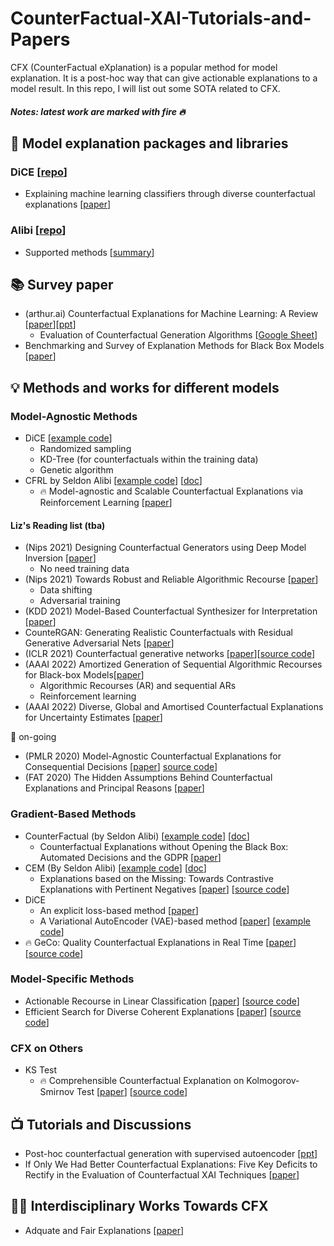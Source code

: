 # CounterFactual-XAI-Tutorials-and-Papers


CFX (CounterFactual eXplanation) is a popular method for model explanation. It is a post-hoc way that can give actionable explanations to a model result. In this repo, I will list out some SOTA related to CFX.
##### Notes: latest work are marked with fire 🔥

## 📖 Model explanation packages and libraries 
### DiCE [[repo](https://github.com/interpretml/DiCE)]
- Explaining machine learning classifiers through diverse counterfactual explanations [[paper](https://dl.acm.org/doi/abs/10.1145/3351095.3372850)]
### Alibi [[repo](https://github.com/SeldonIO/alibi)]
- Supported methods [[summary](https://github.com/SeldonIO/alibi#model-explanations)]

## 📚 Survey paper
- (arthur.ai) Counterfactual Explanations for Machine Learning: A Review [[paper](https://arxiv.org/pdf/2010.10596.pdf)][[ppt](https://vsahil.github.io/publication/counterfactual-survey/slides_full_cfe_review.pdf)]
  - Evaluation of Counterfactual Generation Algorithms [[Google Sheet](https://docs.google.com/spreadsheets/d/15V7NOZQh4LQMkglLHtPvgcEQf_yaGNCfQHwG1zOFCz4/edit#gid=0)]
- Benchmarking and Survey of Explanation Methods for Black Box Models [[paper](https://arxiv.org/pdf/2102.13076.pdf)]


## 💡 Methods and works for different models
### Model-Agnostic Methods
- DiCE [[example code](https://github.com/interpretml/DiCE/blob/master/docs/source/notebooks/DiCE_model_agnostic_CFs.ipynb)]
  - Randomized sampling
  - KD-Tree (for counterfactuals within the training data)
  - Genetic algorithm 
- CFRL by Seldon Alibi [[example code](https://docs.seldon.io/projects/alibi/en/latest/examples/cfrl_adult.html)] [[doc](https://docs.seldon.io/projects/alibi/en/latest/methods/CFRL.html)]
  - 🔥 Model-agnostic and Scalable Counterfactual Explanations via Reinforcement Learning [[paper](https://arxiv.org/pdf/2106.02597.pdf)]
#### Liz's Reading list (tba)
- (Nips 2021) Designing Counterfactual Generators using Deep Model Inversion [[paper](https://proceedings.neurips.cc/paper/2021/file/8ca01ea920679a0fe3728441494041b9-Paper.pdf)]
  - No need training data 
- (Nips 2021) Towards Robust and Reliable Algorithmic Recourse [[paper](https://proceedings.neurips.cc/paper/2021/file/8ccfb1140664a5fa63177fb6e07352f0-Paper.pdf)]
  - Data shifting
  - Adversarial training 
- (KDD 2021) Model-Based Counterfactual Synthesizer for Interpretation [[paper](https://arxiv.org/abs/2106.08971)]
- CounteRGAN: Generating Realistic Counterfactuals with Residual Generative Adversarial Nets [[paper](https://arxiv.org/abs/2009.05199)]
- (ICLR 2021) Counterfactual generative networks [[paper](https://arxiv.org/pdf/2101.06046.pdf)][[source code](https://github.com/autonomousvision/counterfactual_generative_networks)]
- (AAAI 2022) Amortized Generation of Sequential Algorithmic Recourses for Black-box Models[[paper](https://arxiv.org/pdf/2106.03962.pdf)] 
  -  Algorithmic Recourses (AR) and sequential ARs
  -  Reinforcement learning
- (AAAI 2022) Diverse, Global and Amortised Counterfactual Explanations for Uncertainty Estimates [[paper](https://arxiv.org/abs/2112.02646)]

🥶 on-going
- (PMLR 2020) Model-Agnostic Counterfactual Explanations for Consequential Decisions [[paper](https://proceedings.mlr.press/v108/karimi20a.html)] [source code](https://github.com/amirhk/mace)]
- (FAT 2020) The Hidden Assumptions Behind Counterfactual Explanations and Principal Reasons [[paper](https://dl.acm.org/doi/pdf/10.1145/3351095.3372830)]
### Gradient-Based Methods
- CounterFactual (by Seldon Alibi) [[example code](https://docs.seldon.io/projects/alibi/en/latest/examples/cf_mnist.html)] [[doc](https://docs.seldon.io/projects/alibi/en/latest/methods/CF.html)]
  - Counterfactual Explanations without Opening the Black Box: Automated Decisions and the GDPR [[paper](https://arxiv.org/abs/1711.00399)] 
- CEM (By Seldon Alibi) [[example code](https://docs.seldon.io/projects/alibi/en/latest/examples/cem_iris.html)] [[doc](https://docs.seldon.io/projects/alibi/en/stable/methods/CEM.html)]
  - Explanations based on the Missing: Towards Contrastive Explanations with Pertinent Negatives [[paper](https://arxiv.org/abs/1802.07623)] [[source code](https://github.com/IBM/Contrastive-Explanation-Method)] 
- DiCE 
  - An explicit loss-based method [[paper](https://arxiv.org/pdf/1905.07697.pdf)]
  - A Variational AutoEncoder (VAE)-based method [[paper](https://arxiv.org/pdf/1912.03277.pdf)] [[example code](http://interpret.ml/DiCE/notebooks/DiCE_getting_started_feasible.html)]
- 🔥 GeCo: Quality Counterfactual Explanations in Real Time [[paper](http://vldb.org/pvldb/vol14/p1681-schleich.pdf)] [[source code](https://github.com/mjschleich/GeCo.jl)]
### Model-Specific Methods
- Actionable Recourse in Linear Classification [[paper](https://arxiv.org/pdf/1809.06514.pdf)] [[source code](https://github.com/ustunb/actionable-recourse)]
- Efficient Search for Diverse Coherent Explanations [[paper](https://arxiv.org/pdf/1901.04909.pdf)] [[source code](https://bitbucket.org/ChrisRussell/diverse-coherent-explanations/src/master)]
### CFX on Others
- KS Test
  -  🔥 Comprehensible Counterfactual Explanation on Kolmogorov-Smirnov Test  [[paper](http://vldb.org/pvldb/vol14/p1583-cong.pdf)] [[source code](https://github.com/research0610/MOCHE)]

## 📺 Tutorials and Discussions
- Post-hoc counterfactual generation with supervised autoencoder [[ppt](https://project.inria.fr/aimlai/files/2021/09/XAI_ECML-final.pdf)]
- If Only We Had Better Counterfactual Explanations: Five Key Deficits to Rectify in the Evaluation of Counterfactual XAI Techniques [[paper](https://arxiv.org/pdf/2103.01035.pdf)]
## 👩‍🏫 Interdisciplinary Works Towards CFX
- Adquate and Fair Explanations [[paper](https://arxiv.org/abs/2001.07578)]
